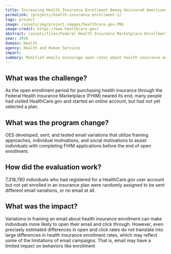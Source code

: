 ```yaml
---
title: Increasing Health Insurance Enrollment Among Uninsured Americans
permalink: /projects/health-insurance-enrollment-1/
tags: project
image: /assets/img/project-images/healthcare-gov.PNG
image-credit: https://www.healthcare.gov/
abstract: /assets/files/Federal Health Insurance Marketplace Enrollment Emails.pdf
year: 2016
domain: Health
agency: Health and Human Services
impact:
summary: Modified emails encourage open rates about health insurance enrollment.
---
```

## What was the challenge?

As the open enrollment period for purchasing health insurance through the Federal Health Insurance Marketplace (FHIM) neared its end, many people had visited HealthCare.gov and started an online account,  but had not yet selected a plan.

## What was the program change?

OES developed, sent, and tested email variations that utilize framing approaches, individual motivations, and social motivations to assist individuals with completing FHIM applications before the end of open enrollment.

## How did the evaluation work?

7,318,780 individuals who had registered for a HealthCare.gov user account but not yet enrolled in an insurance plan were randomly assigned to be sent different email variations, or no email at all. 

## What was the impact?

Variations in framing an email about health insurance enrollment can make individuals more likely to open their email and click through. However, even precisely estimated differences in open and click rates do not translate into large differences in health insurance enrollment rates, which may reflect some of the limitations of email campaigns. That is, email may have a limited impact on behaviors like enrollment
